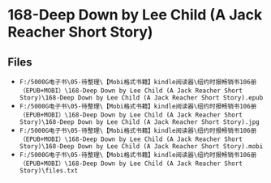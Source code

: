 # 168-Deep Down by Lee Child (A Jack Reacher Short Story)

## Files

- `F:/5000G电子书\05-待整理\【Mobi格式书籍】kindle阅读器\纽约时报畅销书106册（EPUB+MOBI）\168-Deep Down by Lee Child (A Jack Reacher Short Story)\168-Deep Down by Lee Child (A Jack Reacher Short Story).epub`
- `F:/5000G电子书\05-待整理\【Mobi格式书籍】kindle阅读器\纽约时报畅销书106册（EPUB+MOBI）\168-Deep Down by Lee Child (A Jack Reacher Short Story)\168-Deep Down by Lee Child (A Jack Reacher Short Story).jpg`
- `F:/5000G电子书\05-待整理\【Mobi格式书籍】kindle阅读器\纽约时报畅销书106册（EPUB+MOBI）\168-Deep Down by Lee Child (A Jack Reacher Short Story)\168-Deep Down by Lee Child (A Jack Reacher Short Story).mobi`
- `F:/5000G电子书\05-待整理\【Mobi格式书籍】kindle阅读器\纽约时报畅销书106册（EPUB+MOBI）\168-Deep Down by Lee Child (A Jack Reacher Short Story)\files.txt`
